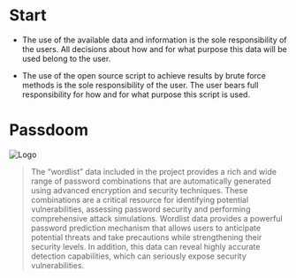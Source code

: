 # Start

- The use of the available data and information is the sole responsibility of the users. All decisions about how and for what purpose this data will be used belong to the user.

- The use of the open source script to achieve results by brute force methods is the sole responsibility of the user. The user bears full responsibility for how and for what purpose this script is used.

# Passdoom

![Logo](https://gcdnb.pbrd.co/images/BMHc1dlzPVf4.png?o=1)

> The “wordlist” data included in the project provides a rich and wide range of password combinations that are automatically generated using advanced encryption and security techniques. These combinations are a critical resource for identifying potential vulnerabilities, assessing password security and performing comprehensive attack simulations. Wordlist data provides a powerful password prediction mechanism that allows users to anticipate potential threats and take precautions while strengthening their security levels. In addition, this data can reveal highly accurate detection capabilities, which can seriously expose security vulnerabilities.

